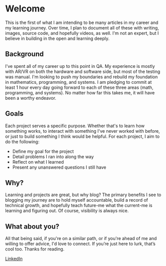 # Welcome
This is the first of what I am intending to be many articles in my career and my learning journey. Over time, I plan to document all of these with writing, images, source code, and hopefully videos, as well. I'm not an expert, but I believe in building in the open and learning deeply.

## Background
I've spent all of my career up to this point in QA. My experience is mostly with AR/VR on both the hardware and software side, but most of the testing was manual. I'm looking to push my boundaries and rebuild my foundation in mathematics, programming, and systems. I am pledging to commit at least 1 hour every day going forward to each of these three areas (math, programming, and systems). No matter how far this takes me, it will have been a worthy endeavor.

## Goals
Each project serves a specific purpose. Whether that's to learn how something works, to interact with something I've never worked with before, or just to build something I think would be helpful. For each project, I aim to do the following:
* Define my goal for the project
* Detail problems I ran into along the way
* Reflect on what I learned
* Present any unanswered questions I still have

## Why?
Learning and projects are great, but why blog? The primary benefits I see to blogging my journey are to hold myself accountable, build a record of technical growth, and hopefully teach future-me what the current-me is learning and figuring out. Of course, visibility is always nice.

## What about you?
All that being said, if you're on a similar path, or if you're ahead of me and willing to offer advice, I'd love to connect. If you’re just here to lurk, that’s cool too. Thanks for reading.

[LinkedIn](https://www.linkedin.com/in/jaydehowell/)

